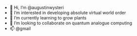 - 👋 Hi, I’m @augustinwysteri
- 👀 I’m interested in developing absolute virtual world order
- 🌱 I’m currently learning to grow plants
- 💞️ I’m looking to collaborate on quantum analogue computing
- 📫 @gmail

<!---
augustinwysteri/augustinwysteri is a ✨ special ✨ repository.
You can click the Preview link to take a look at your changes.
--->
